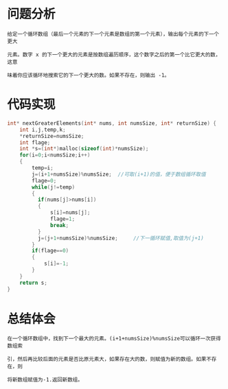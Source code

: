 # 问题分析 #    
    给定一个循环数组（最后一个元素的下一个元素是数组的第一个元素），输出每个元素的下一个更大

    元素。数字 x 的下一个更大的元素是按数组遍历顺序，这个数字之后的第一个比它更大的数，这意

    味着你应该循环地搜索它的下一个更大的数。如果不存在，则输出 -1。
    
# 代码实现 #
```C
int* nextGreaterElements(int* nums, int numsSize, int* returnSize) {
    int i,j,temp,k;
    *returnSize=numsSize;
    int flage;
    int *s=(int*)malloc(sizeof(int)*numsSize);
    for(i=0;i<numsSize;i++)
    {
        temp=i;
        j=(i+1+numsSize)%numsSize;  //可取(i+1)的值，便于数组循环取值
        flage=0;
        while(j!=temp)
        {
          if(nums[j]>nums[i])
          {
              s[i]=nums[j];
              flage=1;
              break;
          }
          j=(j+1+numsSize)%numsSize;     //下一循环赋值,取值为(j+1)
        }
        if(flage==0)
        {
            s[i]=-1;
        }
    }
    return s;
}
```
# 总结体会 #
    在一个循环数组中，找到下一个最大的元素。(i+1+numsSize)%numsSize可以循环一次获得数组索

    引，然后再比较后面的元素是否比原元素大，如果存在大的数，则赋值为新的数组。如果不存在，则

    将新数组赋值为-1.返回新数组。